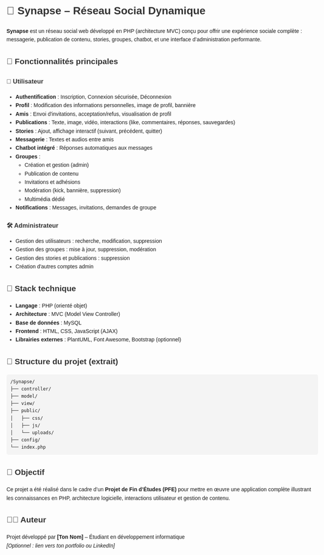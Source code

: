 <!DOCTYPE html>
<html lang="fr">
<head>
  <meta charset="UTF-8">
  <meta name="viewport" content="width=device-width, initial-scale=1.0">
  <title>Synapse - Réseau Social PHP MVC</title>
  <style>
    body {
      font-family: Arial, sans-serif;
      line-height: 1.6;
      margin: 20px;
      max-width: 1000px;
    }
    h1, h2, h3 {
      color: #333;
    }
    code {
      background-color: #f4f4f4;
      padding: 2px 4px;
      border-radius: 4px;
      font-family: monospace;
    }
    pre {
      background-color: #f4f4f4;
      padding: 10px;
      border-radius: 5px;
      overflow-x: auto;
    }
  </style>
</head>
<body>
  <h1>🧠 Synapse – Réseau Social Dynamique</h1>
  <p><strong>Synapse</strong> est un réseau social web développé en PHP (architecture MVC) conçu pour offrir une expérience sociale complète : messagerie, publication de contenu, stories, groupes, chatbot, et une interface d’administration performante.</p>

  <h2>🚀 Fonctionnalités principales</h2>

  <h3>👤 Utilisateur</h3>
  <ul>
    <li><strong>Authentification</strong> : Inscription, Connexion sécurisée, Déconnexion</li>
    <li><strong>Profil</strong> : Modification des informations personnelles, image de profil, bannière</li>
    <li><strong>Amis</strong> : Envoi d'invitations, acceptation/refus, visualisation de profil</li>
    <li><strong>Publications</strong> : Texte, image, vidéo, interactions (like, commentaires, réponses, sauvegardes)</li>
    <li><strong>Stories</strong> : Ajout, affichage interactif (suivant, précédent, quitter)</li>
    <li><strong>Messagerie</strong> : Textes et audios entre amis</li>
    <li><strong>Chatbot intégré</strong> : Réponses automatiques aux messages</li>
    <li><strong>Groupes</strong> :
      <ul>
        <li>Création et gestion (admin)</li>
        <li>Publication de contenu</li>
        <li>Invitations et adhésions</li>
        <li>Modération (kick, bannière, suppression)</li>
        <li>Multimédia dédié</li>
      </ul>
    </li>
    <li><strong>Notifications</strong> : Messages, invitations, demandes de groupe</li>
  </ul>

  <h3>🛠️ Administrateur</h3>
  <ul>
    <li>Gestion des utilisateurs : recherche, modification, suppression</li>
    <li>Gestion des groupes : mise à jour, suppression, modération</li>
    <li>Gestion des stories et publications : suppression</li>
    <li>Création d'autres comptes admin</li>
  </ul>

  <h2>🧱 Stack technique</h2>
  <ul>
    <li><strong>Langage</strong> : PHP (orienté objet)</li>
    <li><strong>Architecture</strong> : MVC (Model View Controller)</li>
    <li><strong>Base de données</strong> : MySQL</li>
    <li><strong>Frontend</strong> : HTML, CSS, JavaScript (AJAX)</li>
    <li><strong>Librairies externes</strong> : PlantUML, Font Awesome, Bootstrap (optionnel)</li>
  </ul>

  <h2>📂 Structure du projet (extrait)</h2>
  <pre><code>/Synapse/
├── controller/
├── model/
├── view/
├── public/
│   ├── css/
│   ├── js/
│   └── uploads/
├── config/
└── index.php</code></pre>

  <h2>📌 Objectif</h2>
  <p>Ce projet a été réalisé dans le cadre d’un <strong>Projet de Fin d’Études (PFE)</strong> pour mettre en œuvre une application complète illustrant les connaissances en PHP, architecture logicielle, interactions utilisateur et gestion de contenu.</p>

  <h2>🧑‍💻 Auteur</h2>
  <p>Projet développé par <strong>[Ton Nom]</strong> – Étudiant en développement informatique<br>
  <em>[Optionnel : lien vers ton portfolio ou LinkedIn]</em></p>
</body>
</html>
